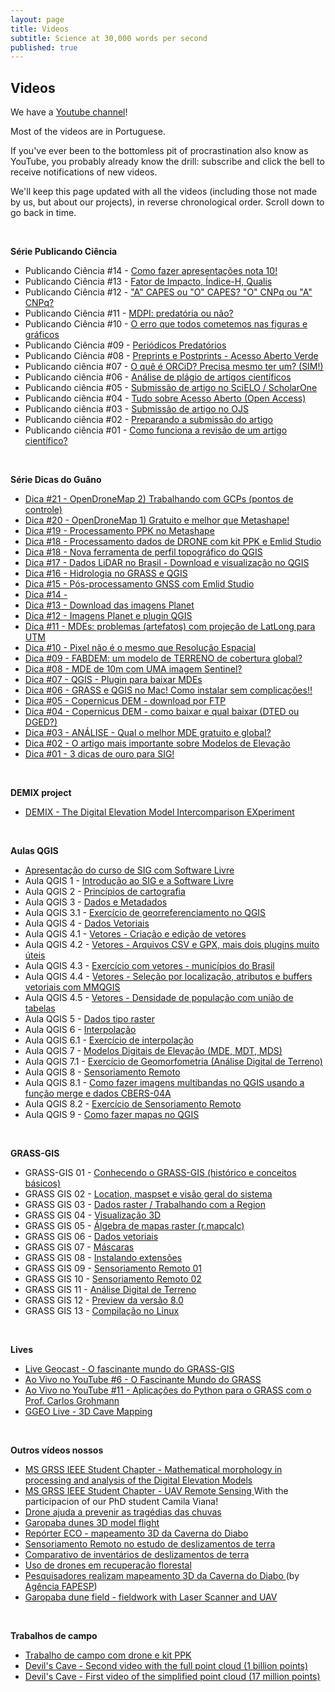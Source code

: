 ```yaml
---
layout: page
title: Videos
subtitle: Science at 30,000 words per second
published: true
---
```

## Videos
We have a [Youtube channel](https://www.youtube.com/@SPAMLabUSP)!

Most of the videos are in Portuguese. 

If you've ever been to the bottomless pit of procrastination also know as YouTube, you probably already know the drill: subscribe and click the bell to receive notifications of new videos.  

We'll keep this page updated with all the videos (including those not made by us, but about our projects), in reverse chronological order. Scroll down to go back in time.  


&nbsp;&nbsp;

**Série Publicando Ciência**  
- Publicando Ciência #14 - [Como fazer apresentações nota 10! ](https://youtu.be/liWwSTnqv7g)  
- Publicando Ciência #13 - [Fator de Impacto, Índice-H, Qualis ](https://youtu.be/Li3K4gOx1_Y)  
- Publicando Ciência #12 - ["A" CAPES ou "O" CAPES? "O" CNPq ou "A" CNPq? ](https://youtu.be/fdsV0MGoAIc)  
- Publicando Ciência #11 - [MDPI: predatória ou não? ](https://youtu.be/Cn2lUWj9y3A)  
- Publicando Ciência #10 - [O erro que todos cometemos nas figuras e gráficos ](https://youtu.be/_IUh0cQRun8)  
- Publicando Ciência #09 - [Periódicos Predatórios ](https://youtu.be/DS0HydVh8Bg)  
- Publicando Ciência #08 - [Preprints e Postprints - Acesso Aberto Verde ](https://youtu.be/VKj0NwHxY7E)  
- Publicando ciência #07 - [O quê é ORCiD? Precisa mesmo ter um? (SIM!) ](https://www.youtube.com/embed/vnAeelLZ--0)  
- Publicando ciência #06 - [Análise de plágio de artigos científicos ](https://www.youtube.com/embed/ZpEX6JTQU1o)  
- Publicando ciência #05 - [Submissão de artigo no SciELO / ScholarOne ](https://www.youtube.com/embed/9sm-BeWanUo)  
- Publicando ciência #04 - [Tudo sobre Acesso Aberto (Open Access) ](https://www.youtube.com/embed/Gx5JYjxyg5Y)  
- Publicando ciência #03 - [Submissão de artigo no OJS ](https://www.youtube.com/embed/6OAXx7KFxs0)  
- Publicando ciência #02 - [Preparando a submissão do artigo ](https://www.youtube.com/embed/cDS1_q8FxLU)  
- Publicando ciência #01 - [Como funciona a revisão de um artigo científico? ](https://www.youtube.com/embed/Q8c5bVG7fn4)  
<br>

**Série Dicas do Guâno**  
- [Dica #21 - OpenDroneMap 2) Trabalhando com GCPs (pontos de controle) ](https://youtu.be/uyEz3tV_dak)  
- [Dica #20 - OpenDroneMap 1) Gratuito e melhor que Metashape! ](https://youtu.be/abEk1yyxLcY)  
- [Dica #19 - Processamento PPK no Metashape ](https://youtu.be/cZ3nxB3obwc)  
- [Dica #18 - Processamento dados de DRONE com kit PPK e Emlid Studio ](https://youtu.be/9_W8qV9ALVQ)  
- [Dica #18 - Nova ferramenta de perfil topográfico do QGIS ](https://youtu.be/_H9mUnHBCic)  
- [Dica #17 - Dados LiDAR no Brasil - Download e visualização no QGIS ](https://youtu.be/-ArDzgNT5MQ)  
- [Dica #16 - Hidrologia no GRASS e QGIS ](https://youtu.be/o6iz79A-nt4)  
- [Dica #15 - Pós-processamento GNSS com Emlid Studio ](https://youtu.be/DGQ2QvSLpVI)  
- [Dica #14 - ](https://youtu.be/)  
- [Dica #13 - Download das imagens Planet ](https://youtu.be/ADgHtOt_oJQ)  
- [Dica #12 - Imagens Planet e plugin QGIS ](https://youtu.be/IOXs180iFK4)  
- [Dica #11 - MDEs: problemas (artefatos) com projeção de LatLong para UTM ](https://youtu.be/CZjS_F_Mj8w)  
- [Dica #10 - Pixel não é o mesmo que Resolução Espacial ](https://youtu.be/5JyIGpLyWGI)  
- [Dica #09 - FABDEM: um modelo de TERRENO de cobertura global? ](https://youtu.be/1QbYTCniepk)  
- [Dica #08 - MDE de 10m com UMA imagem Sentinel? ](https://youtu.be/0-6itRD792w)  
- [Dica #07 - QGIS - Plugin para baixar MDEs ](https://youtu.be/1gsV_wyfWJY)  
- [Dica #06 - GRASS e QGIS no Mac! Como instalar sem complicações!! ](https://youtu.be/sSXQnMnbP9I)  
- [Dica #05 - Copernicus DEM - download por FTP ](https://youtu.be/WhK7kRyMMRc)  
- [Dica #04 - Copernicus DEM - como baixar e qual baixar (DTED ou DGED?) ](https://youtu.be/_1giv7vpxhc)  
- [Dica #03 - ANÁLISE - Qual o melhor MDE gratuito e global? ](https://youtu.be/rltgCF7R6wg)  
- [Dica #02 - O artigo mais importante sobre Modelos de Elevação ](https://youtu.be/YQQY6LIxosU)  
- [Dica #01 - 3 dicas de ouro para SIG! ](https://www.youtube.com/embed/Tt7cx2Oazj4)  
<!-- - [Testei o Microfone FIFINE AMPLIGAME RGB! (MELHOR custo-benefício) ](https://youtu.be/htNW6Jwd5TQ)   -->
<br>

**DEMIX project**
- [DEMIX - The Digital Elevation Model Intercomparison EXperiment ](https://youtu.be/veZA4O1rU2)  
<br>

**Aulas QGIS**
- [Apresentação do curso de SIG com Software Livre ](https://youtu.be/EyT5zhypBtc)
- Aula QGIS 1 - [Introdução ao SIG e a Software Livre ](https://youtu.be/V61_LQZpz60)
- Aula QGIS 2 - [Princípios de cartografia ](https://youtu.be/TNTPO1vTEoE)
- Aula QGIS 3 - [Dados e Metadados ](https://youtu.be/J0YBk-oD6jo)
- Aula QGIS 3.1 - [Exercício de georreferenciamento no QGIS ](https://youtu.be/siL_RJg3pPY)
- Aula QGIS 4 - [Dados Vetoriais ](https://youtu.be/G4gepdqPOWo)
- Aula QGIS 4.1 - [Vetores - Criação e edição de vetores ](https://youtu.be/gkXE5AQzwrM)
- Aula QGIS 4.2 - [Vetores - Arquivos CSV e GPX, mais dois plugins muito úteis ](https://youtu.be/lnx5W7ULUwk)
- Aula QGIS 4.3 - [Exercício com vetores - municípios do Brasil ](https://youtu.be/DHXn_qG8qm4)
- Aula QGIS 4.4 - [Vetores - Seleção por localização, atributos e buffers vetoriais com MMQGIS ](https://youtu.be/l8iuvJchGpI)
- Aula QGIS 4.5 - [Vetores - Densidade de população com união de tabelas ](https://youtu.be/JMER9LTJpU4)
- Aula QGIS 5 - [Dados tipo raster ](https://youtu.be/Xyv1XIuZkdQ)
- Aula QGIS 6 - [Interpolação ](https://youtu.be/tB-VrcrLM8Y)
- Aula QGIS 6.1 - [Exercício de interpolação ](https://youtu.be/ASzSV_ND01A)
- Aula QGIS 7 - [Modelos Digitais de Elevação (MDE, MDT, MDS) ](https://youtu.be/KDlsy7_9CBo)
- Aula QGIS 7.1 - [Exercício de Geomorfometria (Análise Digital de Terreno) ](https://youtu.be/VjTjjlWwgHo)
- Aula QGIS 8 - [Sensoriamento Remoto ](https://youtu.be/eq4aLMffP9g)
- Aula QGIS 8.1 - [Como fazer imagens multibandas no QGIS usando a função merge e dados CBERS-04A ](https://youtu.be/Z8345GjEC4k)
- Aula QGIS 8.2 - [Exercício de Sensoriamento Remoto ](https://youtu.be/zg-CbRA3qTA)
- Aula QGIS 9 - [Como fazer mapas no QGIS ](https://youtu.be/CmPWnjkdSMo)
<br>


**GRASS-GIS**
- GRASS-GIS 01 - [Conhecendo o GRASS-GIS (histórico e conceitos básicos) ](https://youtu.be/qvkjqPPFjIM)
- GRASS GIS 02 - [Location, maspset e visão geral do sistema ](https://youtu.be/R6uqkN9j4bc)
- GRASS GIS 03 - [Dados raster / Trabalhando com a Region ](https://youtu.be/PseIoHH1W0A)
- GRASS GIS 04 - [Visualização 3D ](https://youtu.be/JSMYjjsBEGo)
- GRASS GIS 05 - [Álgebra de mapas raster (r.mapcalc) ](https://youtu.be/rgutNeD3nkE)
- GRASS GIS 06 - [Dados vetoriais ](https://youtu.be/Sk02h1P_PPA)
- GRASS GIS 07 - [Máscaras ](https://youtu.be/ECRFyrSEmtI)
- GRASS GIS 08 - [Instalando extensões ](https://youtu.be/gUIagGIEEhA)
- GRASS GIS 09 - [Sensoriamento Remoto 01 ](https://youtu.be/RWKlvYh5EJc)
- GRASS GIS 10 - [Sensoriamento Remoto 02 ](https://youtu.be/_B_fwlkR85w)
- GRASS GIS 11 - [Análise Digital de Terreno ](https://youtu.be/21ksUZSgbY8)
- GRASS GIS 12 - [Preview da versão 8.0 ](https://youtu.be/-uRrN-ZH-wQ)
- GRASS GIS 13 - [Compilação no Linux ](https://youtu.be/wBCgtVSVXAc)
<br>

**Lives**
- [Live Geocast - O fascinante mundo do GRASS-GIS ](https://youtu.be/_pohWjE4eiA)
- [Ao Vivo no YouTube #6 - O Fascinante Mundo do GRASS ](https://youtu.be/vp6frd89y9E)
- [Ao Vivo no YouTube #11 - Aplicações do Python para o GRASS com o Prof. Carlos Grohmann ](https://youtu.be/Zr3u9Y9EqMc)
- [GGEO Live - 3D Cave Mapping ](https://www.youtube.com/embed/U73C-In4dfs)  
<br>

**Outros vídeos nossos**
- [MS GRSS IEEE Student Chapter - Mathematical morphology in processing and analysis of the Digital Elevation Models ](https://www.youtube.com/embed/XbZrg97AJA8)
- [MS GRSS IEEE Student Chapter - UAV Remote Sensing ](https://www.youtube.com/embed/U73C-In4dfs) With the participacion of our PhD student Camila Viana!  
- [Drone ajuda a prevenir as tragédias das chuvas](https://youtu.be/8rpZNWbAgGA)
- [Garopaba dunes 3D model flight ](https://www.youtube.com/embed/e4GEeGfH_ps)  
- [Repórter ECO - mapeamento 3D da Caverna do Diabo ](https://www.youtube.com/embed/nNgyycUB0j0?start=1193)  
- [Sensoriamento Remoto no estudo de deslizamentos de terra ](https://www.youtube.com/embed/vgR69PpUadk)  
- [Comparativo de inventários de deslizamentos de terra ](https://www.youtube.com/embed/Qq0pb4fWxaA)  
- [Uso de drones em recuperação florestal ](https://www.youtube.com/embed/OvqemJBT_L4)  
- [Pesquisadores realizam mapeamento 3D da Caverna do Diabo ](https://www.youtube.com/embed/GAReBMfJetY) (by [Agência FAPESP](http://agencia.fapesp.br/pesquisadores-realizam-mapeamento-3d-da-caverna-do-diabo/30966/))  
- [Garopaba dune field - fieldwork with Laser Scanner and UAV ](https://www.youtube.com/embed/rATNm1UiQjc)  
<br>

**Trabalhos de campo**
- [Trabalho de campo com drone e kit PPK](https://youtu.be/F9bv55frFTs)  
- [Devil's Cave - Second video with the full point cloud (1 billion points) ](https://www.youtube.com/embed/giInjKLo17A)  
- [Devil's Cave - First video of the simplified point cloud (17 million points) ](https://www.youtube.com/embed/m2YZiTzs0yY)  
